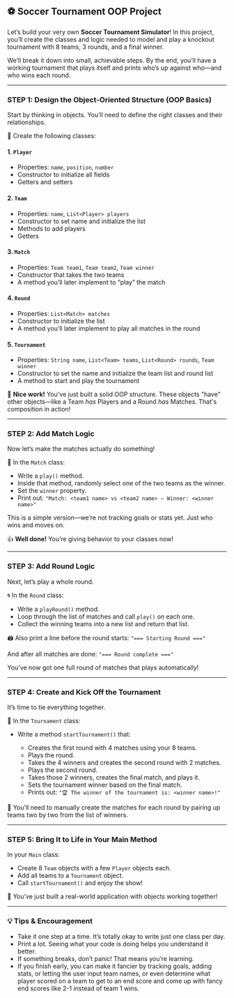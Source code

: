 ## ⚽ Soccer Tournament OOP Project

Let’s build your very own **Soccer Tournament Simulator**! In this project, you’ll create the classes and logic needed to model and play a knockout tournament with 8 teams, 3 rounds, and a final winner.

We’ll break it down into small, achievable steps. By the end, you’ll have a working tournament that plays itself and prints who’s up against who—and who wins each round.

---

### **STEP 1: Design the Object-Oriented Structure (OOP Basics)**

Start by thinking in objects. You’ll need to define the right classes and their relationships.

🧱 Create the following classes:

#### 1. `Player`

* Properties: `name`, `position`, `number`
* Constructor to initialize all fields
* Getters and setters

#### 2. `Team`

* Properties: `name`, `List<Player> players`
* Constructor to set name and initialize the list
* Methods to add players
* Getters

#### 3. `Match`

* Properties: `Team team1`, `Team team2`, `Team winner`
* Constructor that takes the two teams
* A method you’ll later implement to “play” the match

#### 4. `Round`

* Properties: `List<Match> matches`
* Constructor to initialize the list
* A method you’ll later implement to play all matches in the round

#### 5. `Tournament`

* Properties: `String name`, `List<Team> teams`, `List<Round> rounds`, `Team winner`
* Constructor to set the name and initialize the team list and round list
* A method to start and play the tournament

🌟 **Nice work!** You've just built a solid OOP structure. These objects "have" other objects—like a Team *has* Players and a Round *has* Matches. That's composition in action!

---

### **STEP 2: Add Match Logic**

Now let’s make the matches actually do something!

👟 In the `Match` class:

* Write a `play()` method.
* Inside that method, randomly select one of the two teams as the winner.
* Set the `winner` property.
* Print out:
  `"Match: <team1 name> vs <team2 name> — Winner: <winner name>"`

This is a simple version—we’re not tracking goals or stats yet. Just who wins and moves on.

👍 **Well done!** You’re giving behavior to your classes now!

---

### **STEP 3: Add Round Logic**

Next, let’s play a whole round.

🌀 In the `Round` class:

* Write a `playRound()` method.
* Loop through the list of matches and call `play()` on each one.
* Collect the winning teams into a new list and return that list.

🖨️ Also print a line before the round starts:
`"=== Starting Round ==="`

And after all matches are done:
`"=== Round complete ==="`

You’ve now got one full round of matches that plays automatically!

---

### **STEP 4: Create and Kick Off the Tournament**

It’s time to tie everything together.

🎉 In the `Tournament` class:

* Write a method `startTournament()` that:

  * Creates the first round with 4 matches using your 8 teams.
  * Plays the round.
  * Takes the 4 winners and creates the second round with 2 matches.
  * Plays the second round.
  * Takes those 2 winners, creates the final match, and plays it.
  * Sets the tournament winner based on the final match.
  * Prints out:
    `"🏆 The winner of the tournament is: <winner name>!"`

🧠 You'll need to manually create the matches for each round by pairing up teams two by two from the list of winners. 

---

### **STEP 5: Bring It to Life in Your Main Method**

In your `Main` class:

* Create 8 `Team` objects with a few `Player` objects each.
* Add all teams to a `Tournament` object.
* Call `startTournament()` and enjoy the show!

💪 You've just built a real-world application with objects working together!

---

### 💡 Tips & Encouragement

* Take it one step at a time. It’s totally okay to write just one class per day.
* Print a lot. Seeing what your code is doing helps you understand it better.
* If something breaks, don’t panic! That means you’re learning.
* If you finish early, you can make it fancier by tracking goals, adding stats, or letting the user input team names, or even determine what player scored on a team to get to an end score and come up with fancy end scores like 2-1 instead of team 1 wins.


